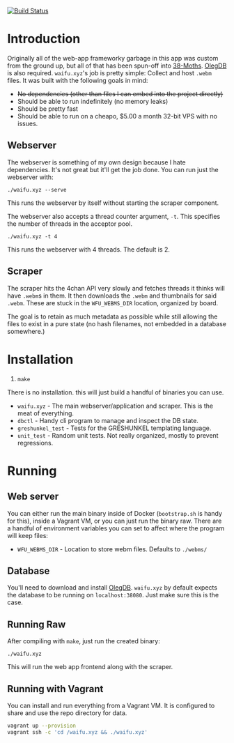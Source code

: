 [![Build Status](https://drone.io/github.com/qpfiffer/waifu.xyz/status.png)](https://drone.io/github.com/qpfiffer/waifu.xyz/latest)

# Introduction

Originally all of the web-app frameworky garbage in this app was custom from the
ground up, but all of that has been spun-off into [38-Moths](https://github.com/qpfiffer/38-Moths).
[OlegDB](https://olegdb.org/) is also required.
`waifu.xyz`'s  job is pretty simple: Collect and host `.webm` files.
It was built with the following goals in mind:

* ~~No dependencies (other than files I can embed into the project directly)~~
* Should be able to run indefinitely (no memory leaks)
* Should be pretty fast
* Should be able to run on a cheapo, $5.00 a month 32-bit VPS with no issues.

## Webserver

The webserver is something of my own design because I hate dependencies. It's
not great but it'll get the job done. You can run just the webserver with:

```
./waifu.xyz --serve
```

This runs the webserver by itself without starting the scraper component.

The webserver also accepts a thread counter argument, `-t`. This specifies the
number of threads in the acceptor pool.

```
./waifu.xyz -t 4
```

This runs the webserver with 4 threads. The default is 2.

## Scraper

The scraper hits the 4chan API very slowly and fetches threads it thinks will
have `.webm`s in them. It then downloads the `.webm` and thumbnails for said
`.webm`. These are stuck in the `WFU_WEBMS_DIR` location, organized by board.

The goal is to retain as much metadata as possible while still allowing the
files to exist in a pure state (no hash filenames, not embedded in a database
somewhere.)

# Installation

1. `make`

There is no installation. this will just build a handful of binaries you can use.

* `waifu.xyz` - The main webserver/application and scraper. This is the meat of
  everything.
* `dbctl` - Handy cli program to manage and inspect the DB state.
* `greshunkel_test` - Tests for the GRESHUNKEL templating language.
* `unit_test` - Random unit tests. Not really organized, mostly to prevent
  regressions.

# Running

## Web server

You can either run the main binary inside of Docker (`bootstrap.sh` is handy for
this), inside a Vagrant VM, or you can just run the binary raw. There are a handful
of environment variables you can set to affect where the program will keep files:

* `WFU_WEBMS_DIR` - Location to store webm files. Defaults to `./webms/`

## Database

You'll need to download and install [OlegDB](https://olegdb.org/). `waifu.xyz`
by default expects the database to be running on `localhost:38080`. Just make
sure this is the case.

## Running Raw

After compiling with `make`, just run the created binary:

```
./waifu.xyz
```

This will run the web app frontend along with the scraper.

## Running with Vagrant

You can install and run everything from a Vagrant VM. It is configured to share
and use the repo directory for data.

```Bash
vagrant up --provision
vagrant ssh -c 'cd /waifu.xyz && ./waifu.xyz'
```

